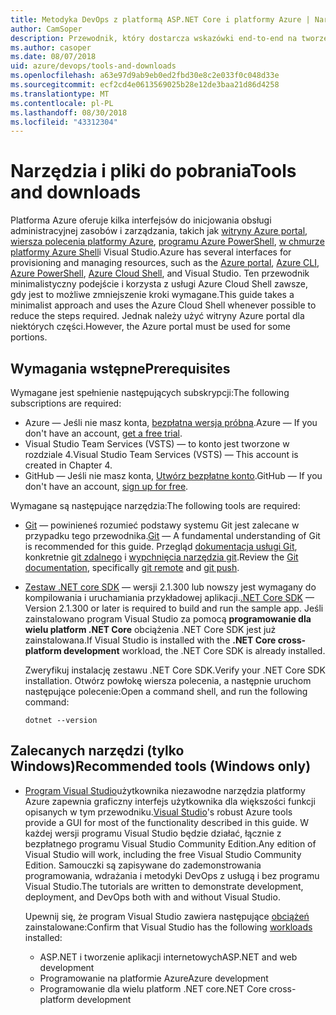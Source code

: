 ```yaml
---
title: Metodyka DevOps z platformą ASP.NET Core i platformy Azure | Narzędzia i pliki do pobrania
author: CamSoper
description: Przewodnik, który dostarcza wskazówki end-to-end na tworzeniu potoku metodyki DevOps dla aplikacji ASP.NET Core hostowanych na platformie Azure.
ms.author: casoper
ms.date: 08/07/2018
uid: azure/devops/tools-and-downloads
ms.openlocfilehash: a63e97d9ab9eb0ed2fbd30e8c2e033f0c048d33e
ms.sourcegitcommit: ecf2cd4e0613569025b28e12de3baa21d86d4258
ms.translationtype: MT
ms.contentlocale: pl-PL
ms.lasthandoff: 08/30/2018
ms.locfileid: "43312304"
---
```

# <a name="tools-and-downloads"></a><span data-ttu-id="524e3-103">Narzędzia i pliki do pobrania</span><span class="sxs-lookup"><span data-stu-id="524e3-103">Tools and downloads</span></span>

<span data-ttu-id="524e3-104">Platforma Azure oferuje kilka interfejsów do inicjowania obsługi administracyjnej zasobów i zarządzania, takich jak [witryny Azure portal](https://portal.azure.com), [wiersza polecenia platformy Azure](https://docs.microsoft.com/cli/azure/), [programu Azure PowerShell](https://docs.microsoft.com/powershell/azure/overview), [w chmurze platformy Azure Shell](https://shell.azure.com/bash)i Visual Studio.</span><span class="sxs-lookup"><span data-stu-id="524e3-104">Azure has several interfaces for provisioning and managing resources, such as the [Azure portal](https://portal.azure.com), [Azure CLI](https://docs.microsoft.com/cli/azure/), [Azure PowerShell](https://docs.microsoft.com/powershell/azure/overview), [Azure Cloud Shell](https://shell.azure.com/bash), and Visual Studio.</span></span> <span data-ttu-id="524e3-105">Ten przewodnik minimalistyczny podejście i korzysta z usługi Azure Cloud Shell zawsze, gdy jest to możliwe zmniejszenie kroki wymagane.</span><span class="sxs-lookup"><span data-stu-id="524e3-105">This guide takes a minimalist approach and uses the Azure Cloud Shell whenever possible to reduce the steps required.</span></span> <span data-ttu-id="524e3-106">Jednak należy użyć witryny Azure portal dla niektórych części.</span><span class="sxs-lookup"><span data-stu-id="524e3-106">However, the Azure portal must be used for some portions.</span></span>

## <a name="prerequisites"></a><span data-ttu-id="524e3-107">Wymagania wstępne</span><span class="sxs-lookup"><span data-stu-id="524e3-107">Prerequisites</span></span>

<span data-ttu-id="524e3-108">Wymagane jest spełnienie następujących subskrypcji:</span><span class="sxs-lookup"><span data-stu-id="524e3-108">The following subscriptions are required:</span></span>

* <span data-ttu-id="524e3-109">Azure &mdash; Jeśli nie masz konta, [bezpłatna wersja próbna](https://azure.microsoft.com/free/).</span><span class="sxs-lookup"><span data-stu-id="524e3-109">Azure &mdash; If you don't have an account, [get a free trial](https://azure.microsoft.com/free/).</span></span>
* <span data-ttu-id="524e3-110">Visual Studio Team Services (VSTS) &mdash; to konto jest tworzone w rozdziale 4.</span><span class="sxs-lookup"><span data-stu-id="524e3-110">Visual Studio Team Services (VSTS) &mdash; This account is created in Chapter 4.</span></span>
* <span data-ttu-id="524e3-111">GitHub &mdash; Jeśli nie masz konta, [Utwórz bezpłatne konto](https://github.com/join).</span><span class="sxs-lookup"><span data-stu-id="524e3-111">GitHub &mdash; If you don't have an account, [sign up for free](https://github.com/join).</span></span>

<span data-ttu-id="524e3-112">Wymagane są następujące narzędzia:</span><span class="sxs-lookup"><span data-stu-id="524e3-112">The following tools are required:</span></span>

* <span data-ttu-id="524e3-113">[Git](https://git-scm.com/downloads) &mdash; powinieneś rozumieć podstawy systemu Git jest zalecane w przypadku tego przewodnika.</span><span class="sxs-lookup"><span data-stu-id="524e3-113">[Git](https://git-scm.com/downloads) &mdash; A fundamental understanding of Git is recommended for this guide.</span></span> <span data-ttu-id="524e3-114">Przegląd [dokumentacja usługi Git](https://git-scm.com/doc), konkretnie [git zdalnego](https://git-scm.com/docs/git-remote) i [wypchnięcia narzędzia git](https://git-scm.com/docs/git-push).</span><span class="sxs-lookup"><span data-stu-id="524e3-114">Review the [Git documentation](https://git-scm.com/doc), specifically [git remote](https://git-scm.com/docs/git-remote) and [git push](https://git-scm.com/docs/git-push).</span></span>
* <span data-ttu-id="524e3-115">[Zestaw .NET core SDK](https://www.microsoft.com/net/download/) &mdash; wersji 2.1.300 lub nowszy jest wymagany do kompilowania i uruchamiania przykładowej aplikacji.</span><span class="sxs-lookup"><span data-stu-id="524e3-115">[.NET Core SDK](https://www.microsoft.com/net/download/) &mdash; Version 2.1.300 or later is required to build and run the sample app.</span></span> <span data-ttu-id="524e3-116">Jeśli zainstalowano program Visual Studio za pomocą **programowanie dla wielu platform .NET Core** obciążenia .NET Core SDK jest już zainstalowana.</span><span class="sxs-lookup"><span data-stu-id="524e3-116">If Visual Studio is installed with the **.NET Core cross-platform development** workload, the .NET Core SDK is already installed.</span></span>

    <span data-ttu-id="524e3-117">Zweryfikuj instalację zestawu .NET Core SDK.</span><span class="sxs-lookup"><span data-stu-id="524e3-117">Verify your .NET Core SDK installation.</span></span> <span data-ttu-id="524e3-118">Otwórz powłokę wiersza polecenia, a następnie uruchom następujące polecenie:</span><span class="sxs-lookup"><span data-stu-id="524e3-118">Open a command shell, and run the following command:</span></span>

    ```console
    dotnet --version
    ```

## <a name="recommended-tools-windows-only"></a><span data-ttu-id="524e3-119">Zalecanych narzędzi (tylko Windows)</span><span class="sxs-lookup"><span data-stu-id="524e3-119">Recommended tools (Windows only)</span></span>

* <span data-ttu-id="524e3-120">[Program Visual Studio](https://www.visualstudio.com/)użytkownika niezawodne narzędzia platformy Azure zapewnia graficzny interfejs użytkownika dla większości funkcji opisanych w tym przewodniku.</span><span class="sxs-lookup"><span data-stu-id="524e3-120">[Visual Studio](https://www.visualstudio.com/)'s robust Azure tools provide a GUI for most of the functionality described in this guide.</span></span> <span data-ttu-id="524e3-121">W każdej wersji programu Visual Studio będzie działać, łącznie z bezpłatnego programu Visual Studio Community Edition.</span><span class="sxs-lookup"><span data-stu-id="524e3-121">Any edition of Visual Studio will work, including the free Visual Studio Community Edition.</span></span> <span data-ttu-id="524e3-122">Samouczki są zapisywane do zademonstrowania programowania, wdrażania i metodyki DevOps z usługą i bez programu Visual Studio.</span><span class="sxs-lookup"><span data-stu-id="524e3-122">The tutorials are written to demonstrate development, deployment, and DevOps both with and without Visual Studio.</span></span>

  <span data-ttu-id="524e3-123">Upewnij się, że program Visual Studio zawiera następujące [obciążeń](https://docs.microsoft.com/visualstudio/install/modify-visual-studio) zainstalowane:</span><span class="sxs-lookup"><span data-stu-id="524e3-123">Confirm that Visual Studio has the following [workloads](https://docs.microsoft.com/visualstudio/install/modify-visual-studio) installed:</span></span>

  * <span data-ttu-id="524e3-124">ASP.NET i tworzenie aplikacji internetowych</span><span class="sxs-lookup"><span data-stu-id="524e3-124">ASP.NET and web development</span></span>
  * <span data-ttu-id="524e3-125">Programowanie na platformie Azure</span><span class="sxs-lookup"><span data-stu-id="524e3-125">Azure development</span></span>
  * <span data-ttu-id="524e3-126">Programowanie dla wielu platform .NET core</span><span class="sxs-lookup"><span data-stu-id="524e3-126">.NET Core cross-platform development</span></span>
